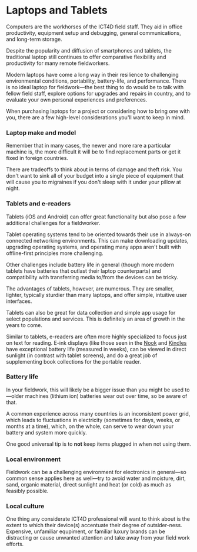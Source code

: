 # Laptops and Tablets

Computers are the workhorses of the ICT4D field staff. They aid in office productivity, equipment setup and debugging, general communications, and long-term storage.

Despite the popularity and diffusion of smartphones and tablets, the traditional laptop still continues to offer comparative flexibility and productivity for many remote fieldworkers.

Modern laptops have come a long way in their resilience to challenging environmental conditions, portability, battery-life, and performance. There is no ideal laptop for fieldwork—the best thing to do would be to talk with fellow field staff, explore options for upgrades and repairs in country, and to evaluate your own personal experiences and preferences.

When purchasing laptops for a project or considering how to bring one with you, there are a few high-level considerations you'll want to keep in mind.



### Laptop make and model

Remember that in many cases, the newer and more rare a particular machine is, the more difficult it will be to find replacement parts or get it fixed in foreign countries.

There are tradeoffs to think about in terms of damage and theft risk. You don't want to sink all of your budget into a single piece of equipment that will cause you to migraines if you don't sleep with it under your pillow at night.



### Tablets and e-readers

Tablets (iOS and Android) can offer great functionality but also pose a few additional challenges for a fieldworker.

Tablet operating systems tend to be oriented towards their use in always-on connected networking environments. This can make downloading updates, upgrading operating systems, and operating many apps aren't built with offline-first principles more challenging.

Other challenges include battery life in general (though more modern tablets have batteries that outlast their laptop counterparts) and compatibility with transferring media to/from the devices can be tricky.

The advantages of tablets, however, are numerous. They are smaller, lighter, typically sturdier than many laptops, and offer simple, intuitive user interfaces.

Tablets can also be great for data collection and simple app usage for select populations and services. This is definitely an area of growth in the years to come.

Similar to tablets, e-readers are often more highly specialized to focus just on text for reading. E-ink displays (like those seen in the [Nook](https://www.barnesandnoble.com/w/nook-tablet-7-inch-barnes-noble/1124589342?ean=9780594775201) and [Kindles](http://a.co/5NVrHXA) have exceptional battery life (measured in weeks), can be viewed in direct sunlight (in contrast with tablet screens), and do a great job of supplementing book collections for the portable reader.



### Battery life

In your fieldwork, this will likely be a bigger issue than you might be used to—older machines (lithium ion) batteries wear out over time, so be aware of that.

A common experience across many countries is an inconsistent power grid, which leads to fluctuations in electricity (sometimes for days, weeks, or months at a time), which, on the whole, can serve to wear down your battery and system more quickly.

One good universal tip is to **not** keep items plugged in when not using them.



### Local environment

Fieldwork can be a challenging environment for electronics in general—so common sense applies here as well—try to avoid water and moisture, dirt, sand, organic material, direct sunlight and heat (or cold) as much as feasibly possible.



### Local culture

One thing any considerate ICT4D professional will want to think about is the extent to which their device(s) accentuate their degree of outsider-ness. Expensive, unfamiliar equpiment, or familiar luxury brands can be distracting or cause unwanted attention and take away from your field work efforts.


